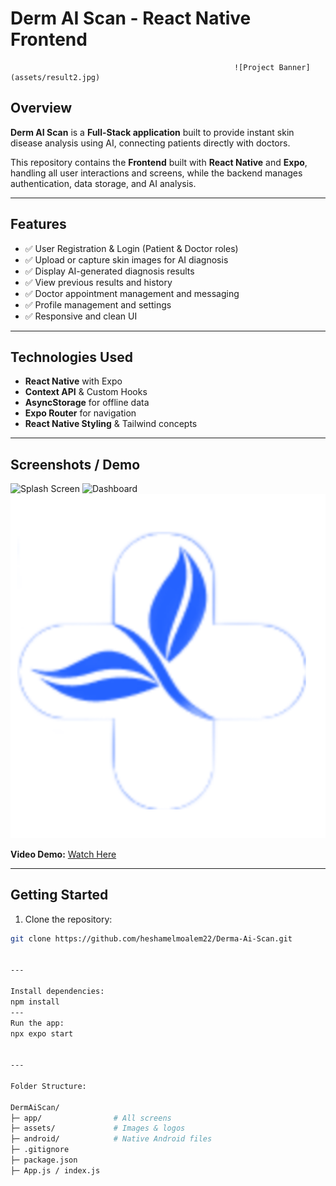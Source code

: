 # Derm AI Scan - React Native Frontend

                                                      ![Project Banner](assets/result2.jpg)

## Overview
**Derm AI Scan** is a **Full-Stack application** built to provide instant skin disease analysis using AI, connecting patients directly with doctors.  

This repository contains the **Frontend** built with **React Native** and **Expo**, handling all user interactions and screens, while the backend manages authentication,
data storage, and AI analysis.

---


## Features
- ✅ User Registration & Login (Patient & Doctor roles)
- ✅ Upload or capture skin images for AI diagnosis
- ✅ Display AI-generated diagnosis results
- ✅ View previous results and history
- ✅ Doctor appointment management and messaging
- ✅ Profile management and settings
- ✅ Responsive and clean UI

---

## Technologies Used
- **React Native** with Expo
- **Context API** & Custom Hooks
- **AsyncStorage** for offline data
- **Expo Router** for navigation
- **React Native Styling** & Tailwind concepts

---

## Screenshots / Demo
![Splash Screen](assets/SplashScreen.png)
![Dashboard](assets/dashboard.png)
![Result Screen](assets/result.png)

**Video Demo:** [Watch Here](https://jumpshare.com/share/JY7eXb8D9sOAY4tqKWer?b=k9w1y5hfACp0zq5DAStT)

---

## Getting Started
1. Clone the repository:
```bash
git clone https://github.com/heshamelmoalem22/Derma-Ai-Scan.git


---

Install dependencies:
npm install
---
Run the app:
npx expo start


---

Folder Structure:

DermAiScan/
├─ app/                # All screens
├─ assets/             # Images & logos
├─ android/            # Native Android files
├─ .gitignore
├─ package.json
├─ App.js / index.js



